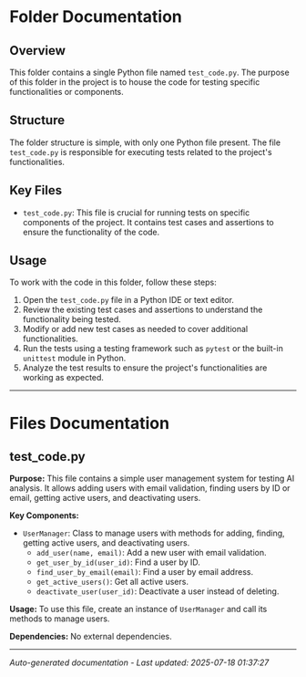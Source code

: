 # Folder Documentation

## Overview
This folder contains a single Python file named `test_code.py`. The purpose of this folder in the project is to house the code for testing specific functionalities or components.

## Structure
The folder structure is simple, with only one Python file present. The file `test_code.py` is responsible for executing tests related to the project's functionalities.

## Key Files
- `test_code.py`: This file is crucial for running tests on specific components of the project. It contains test cases and assertions to ensure the functionality of the code.

## Usage
To work with the code in this folder, follow these steps:
1. Open the `test_code.py` file in a Python IDE or text editor.
2. Review the existing test cases and assertions to understand the functionality being tested.
3. Modify or add new test cases as needed to cover additional functionalities.
4. Run the tests using a testing framework such as `pytest` or the built-in `unittest` module in Python.
5. Analyze the test results to ensure the project's functionalities are working as expected.

---

# Files Documentation

## test_code.py

**Purpose:** This file contains a simple user management system for testing AI analysis. It allows adding users with email validation, finding users by ID or email, getting active users, and deactivating users.

**Key Components:**
- `UserManager`: Class to manage users with methods for adding, finding, getting active users, and deactivating users.
  - `add_user(name, email)`: Add a new user with email validation.
  - `get_user_by_id(user_id)`: Find a user by ID.
  - `find_user_by_email(email)`: Find a user by email address.
  - `get_active_users()`: Get all active users.
  - `deactivate_user(user_id)`: Deactivate a user instead of deleting.

**Usage:** To use this file, create an instance of `UserManager` and call its methods to manage users.

**Dependencies:** No external dependencies.

---
*Auto-generated documentation - Last updated: 2025-07-18 01:37:27*
